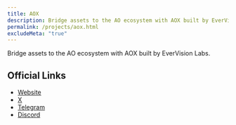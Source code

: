 ```yaml
---
title: AOX
description: Bridge assets to the AO ecosystem with AOX built by EverVision Labs.
permalink: /projects/aox.html
excludeMeta: "true"
---
```


Bridge assets to the AO ecosystem with AOX built by EverVision Labs.

## Official Links

- [Website](https://aox.xyz/#/)
- [X](https://x.com/aox_xyz)
- [Telegram](https://t.me/PermaDao_ar/5700)
- [Discord](https://discord.gg/ERXDrzyqF8)
